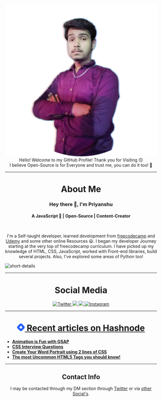 <p align="center">
  <img src="./assets/Hero_section.png" />
  <br />
  Hello! Welcome to my GitHub Profile! Thank you for Visiting 🙃 <br />
  I believe Open-Source is for Everyone and trust me, you can do it too! 🚀
</p>

<hr />

<h1 align="center">About Me</h1>
<h3 align="center">Hey there 👋, I'm Priyanshu</h3>
<h4 align="center">A JavaScript 💛 | Open-Source | Content-Creator</h4>
<br />

<p align="center">
  I'm a Self-taught developer, learned development from
  <a href="https://freecodecamp.org">freecodecamp</a> and
  <a href="https://www.udemy.com">Udemy</a> and some other online Resources 😃.
  I began my developer Journey starting at the very top of freecodecamp
  curriculum. I have picked up my knowledge of HTML, CSS, JavaScript, worked
  with Front-end libraries, build several projects. Also, I've explored some
  areas of Python too!
  <br />
</p>

![short-details](https://user-images.githubusercontent.com/88786642/183301812-ca74d4ef-c288-4a4c-b370-7804354332df.png)

<hr />

<!-- My_Socials:start -->
<h1 align="center" id="contact">Social Media</h1>

<p align="center">
  <a href="https://twitter.com/Kumar_Sons_off"
    target="_blank"
    rel="noopener noreferrer">
     <img alt="Twitter" src="https://img.shields.io/badge/Twitter-Priyanshu%20-blue?logo=twitter&logocolor=blue&color=blue"  />
  </a>
  <a href="https://linkedin.com/in/kumarsonsoff"
    target="_blank"
    rel="noopener noreferrer">
      <img
      src="https://img.shields.io/badge/LinkedIn-Priyanshu%20Kumawat-purple?logo=linkedin&logoColor=blue&color=blue"
    />
  </a>
  <a href="https://hashnode.com/@Kumarsonsoff3"
    target="_blank"
    rel="noopener noreferrer" >
    <img
      src="https://img.shields.io/badge/Priyanshu%20Kumawat-purple?logo=hashnode&logoColor=darkblue&color=white"
    />
  </a>
  <a href="https://www.instagram.com/Priyanshu_kumawat_off/"
    target="_blank"
    rel="noopener noreferrer" >
    <img
      alt="Instagram"
      src="https://img.shields.io/badge/Priyanshu%20Kumawat-blue?logo=instagram&logocolor=Pink&color=white"
    />
  </a>
</p>
<!-- My_Socials:end  -->

<hr />

<!-- My_BLogs:start -->
<h1 align="center">
  <a href="https://kumarsonsoff.hashnode.dev//" target="_blank">
    <img
      src="https://github.com/FrancescoXX/FrancescoXX/blob/main/CDyAuTy75.png"
      title="Hashnode"
      alt="Hashnode blog"
      width="25"
    />
    Recent articles on Hashnode
  </a>
</h1>

- [**Animation is Fun with GSAP**](https://kumarsonsoff.hashnode.dev/animation-is-fun-with-gsap)
- [**CSS Interview Questions**](https://kumarsonsoff.hashnode.dev/css-interview-questions)
- [**Create Your Word Portrait using 2 lines of CSS**](https://kumarsonsoff.hashnode.dev/word-portrait-using-css)
- [**The most Uncommon HTML5 Tags you should know!**](https://kumarsonsoff.hashnode.dev/the-most-uncommon-html5-tags)

<!-- My_BLogs:end -->

<hr />

<h2 align="center">Contact Info</h2>
<p align="center">
  I may be contacted through my DM section through
  <a
    href="https://twitter.com/messages/compose?recipient_id=1423520982392705037&text=YOUR_TEXT_HERE"
    target="_blank"
    rel="noopener noreferrer"
    >Twitter</a
  >
  or via
  <a href="#contact" target="_blank" rel="noopener noreferrer">other Social's</a
  >.
</p>
